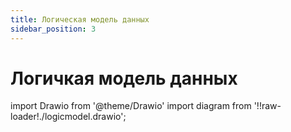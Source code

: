 ```yaml
---
title: Логическая модель данных
sidebar_position: 3
---
```


# Логичкая модель данных

import Drawio from '@theme/Drawio'
import diagram from '!!raw-loader!./logicmodel.drawio';

<Drawio content={diagram} editable={false} />




